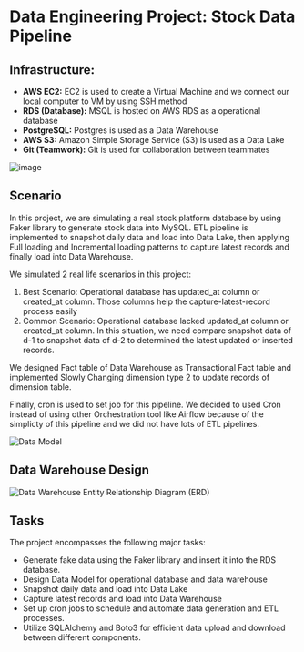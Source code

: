 # Data Engineering Project: Stock Data Pipeline

## Infrastructure:
- **AWS EC2:** EC2 is used to create a Virtual Machine and we connect our local computer to VM by using SSH method
- **RDS (Database):** MSQL is hosted on AWS RDS as a operational database
- **PostgreSQL:** Postgres is used as a Data Warehouse
- **AWS S3:** Amazon Simple Storage Service (S3) is used as a Data Lake
- **Git (Teamwork):** Git is used for collaboration between teammates 

![image](https://github.com/DangMinhHao/glorious-data-pipeline/assets/108931204/6ffd43c6-06e7-41fb-9b55-d28e2e9614ae)

## Scenario
In this project, we are simulating a real stock platform database by using Faker library to generate stock data into MySQL. ETL pipeline is implemented to snapshot daily data and load into Data Lake, then applying Full loading and Incremental loading patterns to capture latest records and finally load into Data Warehouse.

We simulated 2 real life scenarios in this project:
1. Best Scenario: Operational database has updated_at column or created_at column. Those columns help the capture-latest-record process easily
2. Common Scenario: Operational database lacked updated_at column or created_at column. In this situation, we need compare snapshot data of d-1 to snapshot data of d-2 to determined the latest updated or inserted records.

We designed Fact table of Data Warehouse as Transactional Fact table and implemented Slowly Changing dimension type 2 to update records of dimension table.

Finally, cron is used to set job for this pipeline. We decided to used Cron instead of using other Orchestration tool like Airflow because of the simplicty of this pipeline and we did not have lots of ETL pipelines.

![Data Model](https://github.com/hoanguyen071710/glorious-data-pipeline/assets/76463109/f0c68dd3-66ca-40d6-b9d2-22b317a1c8c8)

## Data Warehouse Design

![Data Warehouse Entity Relationship Diagram (ERD)](https://github.com/hoanguyen071710/glorious-data-pipeline/assets/76463109/951c1c1f-fc49-4a05-8171-5b16f8f57a2f)

## Tasks
The project encompasses the following major tasks:
- Generate fake data using the Faker library and insert it into the RDS database.
- Design Data Model for operational database and data warehouse
- Snapshot daily data and load into Data Lake
- Capture latest records and load into Data Warehouse
- Set up cron jobs to schedule and automate data generation and ETL processes.
- Utilize SQLAlchemy and Boto3 for efficient data upload and download between different components.
